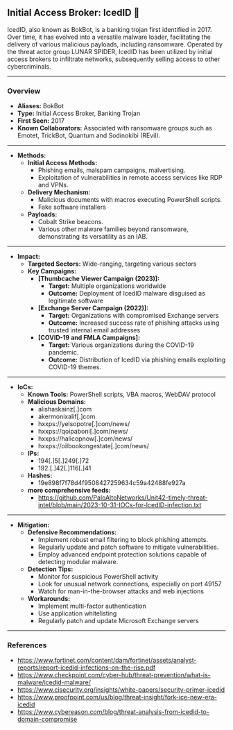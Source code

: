 ## Initial Access Broker: IcedID 🧊
IcedID, also known as BokBot, is a banking trojan first identified in 2017. Over time, it has evolved into a versatile malware loader, facilitating the delivery of various malicious payloads, including ransomware. Operated by the threat actor group LUNAR SPIDER, IcedID has been utilized by initial access brokers to infiltrate networks, subsequently selling access to other cybercriminals. 


---
### Overview
- **Aliases:** BokBot
- **Type:** Initial Access Broker, Banking Trojan
- **First Seen:** 2017
- **Known Collaborators:** Associated with ransomware groups such as Emotet, TrickBot, Quantum and Sodinokibi (REvil).

---
- **Methods:**
  - **Initial Access Methods:**
    - Phishing emails, malspam campaigns, malvertising.
    - Exploitation of vulnerabilities in remote access services like RDP and VPNs.
  - **Delivery Mechanism:** 
    - Malicious documents with macros executing PowerShell scripts.
    - Fake software installers
  - **Payloads:** 
    - Cobalt Strike beacons.
    - Various other malware families beyond ransomware, demonstrating its versatility as an IAB.

---
- **Impact:**
  - **Targeted Sectors:** Wide-ranging, targeting various sectors
  - **Key Campaigns:**
    - **[Thumbcache Viewer Campaign (2023)]:**
      - **Target:** Multiple organizations worldwide
      - **Outcome:** Deployment of IcedID malware disguised as legitimate software
    - **[Exchange Server Campaign (2022)]:**
      - **Target:** Organizations with compromised Exchange servers
      - **Outcome:** Increased success rate of phishing attacks using trusted internal email addresses
    - **[COVID-19 and FMLA Campaigns]:**
      - **Target:** Various organizations during the COVID-19 pandemic.
      - **Outcome:** Distribution of IcedID via phishing emails exploiting COVID-19 themes.

---
- **IoCs:**
  - **Known Tools:** PowerShell scripts, VBA macros, WebDAV protocol
  - **Malicious Domains:** 
    - alishaskainz[.]com
    - akermonixalif[.]com
    - hxxps://yelsopotre[.]com/news/
    - hxxps://qoipaboni[.]com/news/
    - hxxps://halicopnow[.]com/news/
    - hxxps://oilbookongestate[.]com/news/
  - **IPs:** 
    - 194[.]5[.]249[.]72
    - 192.[.]42[.]116[.]41
  - **Hashes:** 
    - 19e898f7f78d4f9508427259634c59a42488fe927a
  - **more comprehensive feeds:**
    - https://github.com/PaloAltoNetworks/Unit42-timely-threat-intel/blob/main/2023-10-31-IOCs-for-IcedID-infection.txt

---
- **Mitigation:**
  - **Defensive Recommendations:** 
    - Implement robust email filtering to block phishing attempts.
    - Regularly update and patch software to mitigate vulnerabilities.
    - Employ advanced endpoint protection solutions capable of detecting modular malware.
  - **Detection Tips:**
    - Monitor for suspicious PowerShell activity
    - Look for unusual network connections, especially on port 49157
    - Watch for man-in-the-browser attacks and web injections
  - **Workarounds:** 
    - Implement multi-factor authentication
    - Use application whitelisting
    - Regularly patch and update Microsoft Exchange servers

---
### References
- https://www.fortinet.com/content/dam/fortinet/assets/analyst-reports/report-icedid-infections-on-the-rise.pdf
- https://www.checkpoint.com/cyber-hub/threat-prevention/what-is-malware/icedid-malware/
- https://www.cisecurity.org/insights/white-papers/security-primer-icedid
- https://www.proofpoint.com/us/blog/threat-insight/fork-ice-new-era-icedid
- https://www.cybereason.com/blog/threat-analysis-from-icedid-to-domain-compromise
